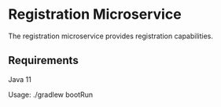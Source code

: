 Registration Microservice
=========================

The registration microservice provides registration capabilities.

Requirements
------------
Java 11

Usage: ./gradlew bootRun

